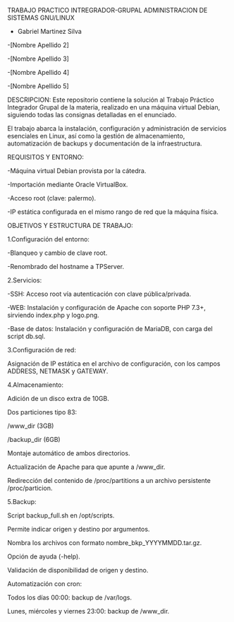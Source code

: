 TRABAJO PRACTICO INTREGRADOR-GRUPAL
ADMINISTRACION DE SISTEMAS
GNU/LINUX

- Gabriel Martinez Silva

-[Nombre Apellido 2]

-[Nombre Apellido 3]

-[Nombre Apellido 4]

-[Nombre Apellido 5]

DESCRIPCION:
Este repositorio contiene la solución al Trabajo Práctico Integrador Grupal de la materia, realizado en una máquina virtual Debian, siguiendo todas las consignas detalladas en el enunciado.

El trabajo abarca la instalación, configuración y administración de servicios esenciales en Linux, así como la gestión de almacenamiento, automatización de backups y documentación de la infraestructura.

REQUISITOS Y ENTORNO:

-Máquina virtual Debian provista por la cátedra.

-Importación mediante Oracle VirtualBox.

-Acceso root (clave: palermo).

-IP estática configurada en el mismo rango de red que la máquina física.


OBJETIVOS Y ESTRUCTURA DE TRABAJO:

1.Configuración del entorno:

-Blanqueo y cambio de clave root.

-Renombrado del hostname a TPServer.

2.Servicios:

-SSH: Acceso root vía autenticación con clave pública/privada.

-WEB: Instalación y configuración de Apache con soporte PHP 7.3+, sirviendo index.php y logo.png.

-Base de datos: Instalación y configuración de MariaDB, con carga del script db.sql.

3.Configuración de red:

Asignación de IP estática en el archivo de configuración, con los campos ADDRESS, NETMASK y GATEWAY.

4.Almacenamiento:

Adición de un disco extra de 10GB.

Dos particiones tipo 83:

/www_dir (3GB)

/backup_dir (6GB)

Montaje automático de ambos directorios.

Actualización de Apache para que apunte a /www_dir.

Redirección del contenido de /proc/partitions a un archivo persistente /proc/particion.

5.Backup:

Script backup_full.sh en /opt/scripts.

Permite indicar origen y destino por argumentos.

Nombra los archivos con formato nombre_bkp_YYYYMMDD.tar.gz.

Opción de ayuda (-help).

Validación de disponibilidad de origen y destino.

Automatización con cron:

Todos los días 00:00: backup de /var/logs.

Lunes, miércoles y viernes 23:00: backup de /www_dir.



